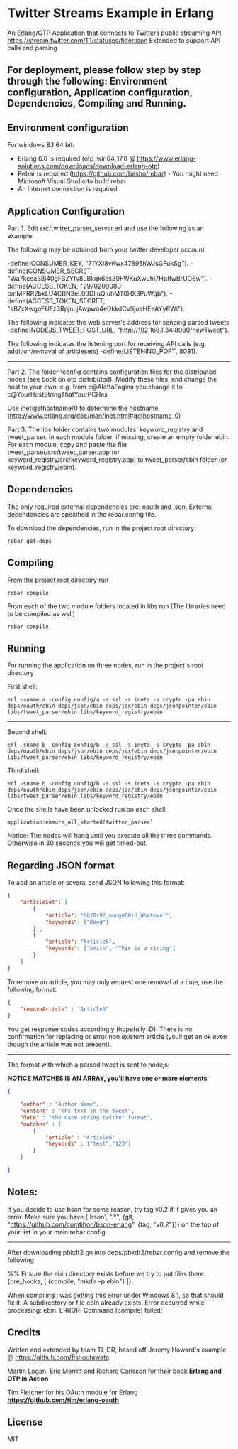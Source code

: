 # Twitter Streams Example in Erlang

An Erlang/OTP Application that connects to Twitters public streaming API https://stream.twitter.com/1.1/statuses/filter.json
Extended to support API calls and parsing

## For deployment, please follow step by step through the following: Environment configuration, Application configuration, Dependencies, Compiling and Running.

## Environment configuration

For windows 8.1 64 bit:

- Erlang 6.0 is required (otp_win64_17.0 @ https://www.erlang-solutions.com/downloads/download-erlang-otp)
- Rebar is required (https://github.com/basho/rebar) - You might need Microsoft Visual Studio to build rebar
- An internet connection is required

## Application Configuration

Part 1.
Edit src/twitter_parser_server.erl and use the following as an example:

The following may be obtained from your twitter developer account

-define(CONSUMER_KEY, "71YXI8vKwx47895hWJsGFukSg").
-define(CONSUMER_SECRET, "Wa7kcea38j40gF3ZYfv8uBkqk6as30FWKuXwuhI7HpRwBrUO6w").
-define(ACCESS_TOKEN, "2970209080-bmMPRR2bkLU4CBN3eL03DIiuQiuhMT0HX3PuWqb").
-define(ACCESS_TOKEN_SECRET, "sB7xXwgoFUFz3RpjnLjAwpwo4eDkkdCvSjoeHEeAYyRWi").

The following indicates the web server's address for sending parsed tweets
-define(NODEJS_TWEET_POST_URL, "http://192.168.1.34:8080/newTweet").

The following indicates the listening port for receiving API calls (e.g. addition/removal of articlesets)
-define(LISTENING_PORT, 8081).

---

Part 2.
The folder \config contains configuration files for the distributed nodes (see book on otp distributed). Modify these files, and change the host to your own: e.g. from  c@AlottaFagina you change it to c@YourHostStringThatYourPCHas

Use inet:gethostname/0 to determine the hostname. (http://www.erlang.org/doc/man/inet.html#gethostname-0)

Part 3.
The libs folder contains two modules: keyword_registry and tweet_parser. In each module folder, if missing, create an empty folder ebin. For each module, copy and paste the file tweet_parser/src/tweet_parser.app (or keyword_registry/src/keyword_registry.app) to tweet_parser/ebin folder (or keyword_registry/ebin).

## Dependencies

The only required external dependencies are: oauth and json. External dependencies are specified in the rebar.config file.

To download the dependencies, run in the project root directory:
    
    rebar get-deps

## Compiling

From the project root directory run

    rebar compile

From each of the two module folders located in libs run (The libraries need to be compiled as well)
    
    rebar compile

## Running

For running the application on three nodes, run in the project's root directory

First shell:

    erl -sname a -config config/a -s ssl -s inets -s crypto -pa ebin deps/oauth/ebin deps/json/ebin deps/jsx/ebin deps/jsonpointer/ebin libs/tweet_parser/ebin libs/keyword_registry/ebin

----

Second shell:

    erl -sname b -config config/b -s ssl -s inets -s crypto -pa ebin deps/oauth/ebin deps/json/ebin deps/jsx/ebin deps/jsonpointer/ebin libs/tweet_parser/ebin libs/keyword_registry/ebin

Third shell:

    erl -sname b -config config/b -s ssl -s inets -s crypto -pa ebin deps/oauth/ebin deps/json/ebin deps/jsx/ebin deps/jsonpointer/ebin libs/tweet_parser/ebin libs/keyword_registry/ebin


Once the shells have been unlocked run on each shell:

    application:ensure_all_started(twitter_parser) 

Notice: The nodes will hang until you execute all the three commands. Otherwise in 30 seconds you will get timed-out.


## Regarding JSON format

To add an article or several send JSON following this format:

```json
{
    "articleSet": [
        {
            "article": "8028s92_mongoDBid_Whatever",
            "keywords": ["Doed"]
        } , 
        {
            "article": "Article6",
            "keywords": ["Smith", "This is a string"]
        }
    ]
}
```
To remove an article, you may only request one removal at a time, use the following format:
```json
{
    "removeArticle" : "Article6"
}
```
You get response codes accordingly (hopefully :D). There is no confirmation for replacing or error non existent article (youll get an ok even though the article was not present).

----

The format with which a parsed tweet is sent to nodejs:

**NOTICE MATCHES IS AN ARRAY, you'll have one or more elements**

```json   
{

    "author" : "Author Name",
    "content" : "The text in the tweet",
    "date" : "the date string twitter format",
    "matches" : [
        {
            "article" : "Article6" ,
            "keywords" : ["test","123"]
        }
    ]

}

```

## Notes:

If you decide to use bson for some reason, try tag v0.2 if it gives you an error. Make sure you have {'bson', ".*", {git, "https://github.com/comtihon/bson-erlang", {tag, "v0.2"}}} on the top of your list in your main rebar.config

---

After downloading pbkdf2 go into deps/pbkdf2/rebar.config and remove the following

%% Ensure the ebin directory exists before we try to put files there.
{pre_hooks, [
    {compile, "mkdir -p ebin"}
]}.

When compiling i was getting this error under Windows 8.1, so that should fix it:
A subdirectory or file ebin already exists.
Error occurred while processing: ebin.
ERROR: Command [compile] failed!

## Credits

Written and extended by team TL;DR, based off Jeremy Howard's example @ https://github.com/fishoutawata

Martin Logan, Eric Merritt and Richard Carlsson for their book **Erlang and OTP in Action**

Tim Fletcher for his OAuth module for Erlang **https://github.com/tim/erlang-oauth**

## License

MIT
